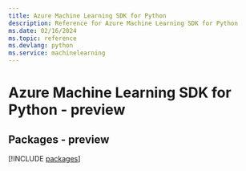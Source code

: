 ```yaml
---
title: Azure Machine Learning SDK for Python
description: Reference for Azure Machine Learning SDK for Python
ms.date: 02/16/2024
ms.topic: reference
ms.devlang: python
ms.service: machinelearning
---
```

# Azure Machine Learning SDK for Python - preview
## Packages - preview
[!INCLUDE [packages](machine-learning-index.md)]